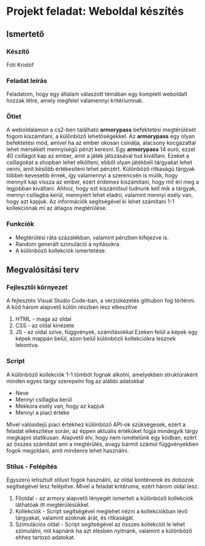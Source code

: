 # Projekt feladat: Weboldal készítés
## Ismertető
### Készítő
Fóti Kristóf
### Feladat leírás
Feladatom, hogy egy általam válaszott témában egy komplett weboldalt hozzak létre, amely megfelel valamennyi kritériumnak.
### Ötlet
A weboldalamon a cs2-ben található **armorypass** befektetési megtérülését fogom kíszámítani, a különböző lehetőségekkel. Az **armorypass** egy olyan befektetési mód, amivel ha az ember okosan csinálja, alacsony kocgázattal lehet mérsékelt mennyiségű pénzt keresni. Egy **armorypass** 14 euró, ezzel 40 csillagot kap az ember, amit a játék játszásával tud kiváltani. Ezeket a csillagokat a shopban lehet elkölteni, ebből olyan játékbeli tárgyakat lehet venni, amit később értékesíteni lehet pénzért. Különböző ritkaságú tárgyak többet-kevesebb érnek, így valamennyi a szerencsén is múlik, hogy mennyit kap vissza az ember, ezért érdemes kiszámítani, hogy mit éri meg a legjobban kiváltani. Ahhoz, hogy ezt kiszámítsul tudnunk kell mik a tárgyak, mennyi csillagba kerül, mennyiért lehet eladni, valamint mennyi esély van, hogy azt kapjuk. Az információk segítségével ki lehet számítani 1-1 kollekciónak mi az átlagos megtérülése.
### Funkciók
- Megtérülési ráta százalékban, valamint pénzben kifejezve is.
- Random generált szimuláció a nyitásokra.
- A különböző kollekciók ismertetése.
## Megvalósítási terv
### Fejlesztői környezet
A fejlesztés Visual Studio Code-ban, a verziókezelés githubon fog történni.
A kód három alapvető külön részben lesz elkeszítve
1. HTML - maga az oldal 
2. CSS  - az oldal kinézete
3. JS   - az oldal szíve, függvények, számításokkal
Ezeken felül a képek egy képek mappán belül, azon belül különböző kollekciókra lesznek lebontva.
### Script
A különböző kollekciók 1-1 tömböt fognak alkotni, amelyekben struktúraként minden egyes tárgy szerepelni fog az alábbi adatokkal
- Neve
- Mennyi csillagba kerül
- Mekkora esély van, hogy az kapjuk
- Mennyi a piaci értéke

Mivel valósidejű piaci értékhez különböző API-ok szükségesek, ezért a feladat elkészítése során, az éppen aktuális értéküket fogja mindegyik tárgy megkapni statikusan.
Alapvető elv, hogy nem ismételünk egy kódban, ezért az összes számítást ami a megtérülés, avagy bármit számol függvényekben fogok megoldani, amit mindenre lehet használni.
### Stílus - Felépítés
Egyszerú letisztult stílust fogok használni, az oldal konténerek és dobozok segítségével lesz felépítve.
Mivel a feladat kritéruma, ezért három oldal lesz.
1. Főoldal - az armory alapvető lényegét ismerteti a különböző kollekciók láthatóak itt megtérülésükkel.
2. Kollekciók - Script segítségével meglehet nézni a kollekciókban lévő tárgyakat, valamint azoknak árát, és ritkaságát.
3. Szimulációs oldal - Script segítségével az összes kollekciót le lehet szimulálni, mit kapnánk ha azt élesben nyitnánk, valamint a különböző ehhez tartozó adatokat.